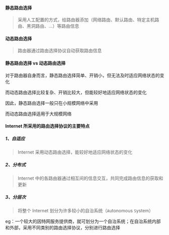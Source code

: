 #### 静态路由选择

> 采用人工配置的方式，给路由器添加（网络路由、默认路由、特定主机路由、黑洞路由、...）等路由信息

#### 动态路由选择

> 路由器通过路由选择协议自动获取路由信息

#### 静态路由选择 vs 动态路由选择

对于路由器自身而言，静态路由选择简单、开销小，但无法及时适应网络状态的变化

而动态路由选择比较复杂、开销比较大，但能较好地适应网络状态的变化

因此，静态路由选择一般只在小规模网络中采用

而动态路由选择适用于大规模网络

#### Internet 所采用的路由选择协议的主要特点

##### 1、自适应

> Internet 采用动态路由选择，能较好地适应网络状态的变化

##### 2、分布式

> Internet 中的各路由器通过相互间的信息交互，共同完成路由信息的获取和更新

##### 3、分层次

> 将整个 Internet 划分为许多较小的自治系统（`A`utonomous `S`ystem）

eg：一个较大的因特网服务提供商，就可划分为一个自治系统；在自治系统内部和外部，采用不同类别的路由选择协议，分别进行路由选择

